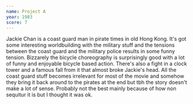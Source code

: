 ```yaml
---
name: Project A
year: 1983
score: 7
---
```

Jackie Chan is a coast guard man in pirate times in old Hong Kong. It's got some interesting worldbuilding with the military stuff and the tensions between the coast guard and the military police results in some funny tension. Bizzarely the bicycle choreography is surprisingly good with a lot of funny and enjoyable bicycle based action. There's also a fight in a clock tower and a famous fall from it that almost broke Jackie's head. All the coast guard stuff becomes irrelevant for most of the movie and somehow they bring it back around to the pirates at the end but tbh the story doesn't make a lot of sense. Probably not the best mainly because of how non sequitur it is but I thought it was ok.
